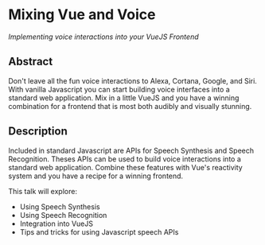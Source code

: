# Mixing Vue and Voice

*Implementing voice interactions into your VueJS Frontend*

## Abstract

Don't leave all the fun voice interactions to Alexa, Cortana, Google, and Siri. With vanilla Javascript you can start building voice interfaces into a standard web application. Mix in a little VueJS and you have a winning combination for a frontend that is most both audibly and visually stunning.


## Description

Included in standard Javascript are APIs for Speech Synthesis and Speech Recognition. Theses APIs can be used to build voice interactions into a standard web application. Combine these features with Vue's reactivity system and you have a recipe for a winning frontend.

This talk will explore:

- Using Speech Synthesis
- Using Speech Recognition
- Integration into VueJS
- Tips and tricks for using Javascript speech APIs
